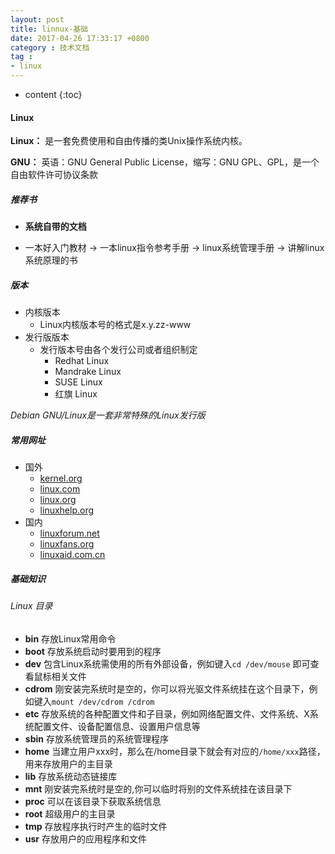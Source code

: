 ```yaml
---
layout: post
title: linnux-基础
date: 2017-04-26 17:33:17 +0800
category : 技术文档
tag :
- linux
---
```

* content
{:toc}



#### Linux

**Linux：** 是一套免费使用和自由传播的类Unix操作系统内核。

**GNU：** 英语：GNU General Public License，缩写：GNU GPL、GPL，是一个自由软件许可协议条款

##### 推荐书

- **系统自带的文档**

- 一本好入门教材 -> 一本linux指令参考手册 -> linux系统管理手册 -> 讲解linux系统原理的书

##### 版本
- 内核版本
    - Linux内核版本号的格式是x.y.zz-www
- 发行版版本
    - 发行版本号由各个发行公司或者组织制定
        - Redhat Linux
        - Mandrake Linux
        - SUSE Linux
        - 红旗 Linux

*Debian GNU/Linux是一套非常特殊的Linux发行版*

##### 常用网址

- 国外
    - [kernel.org](http://www.kernel.org)
    - [linux.com](http://linux.com)
    - [linux.org](http://www.linux.org)
    - [linuxhelp.org](http://www.linuxhelp.org)
- 国内
    - [linuxforum.net](http://www.linuxforum.net)
    - [linuxfans.org](http://www.linuxfans.org)
    - [linuxaid.com.cn](http://www.linuxaid.com.cn)

##### 基础知识

###### Linux 目录
 
- **bin** 存放Linux常用命令
- **boot** 存放系统启动时要用到的程序
- **dev** 包含Linux系统需使用的所有外部设备，例如键入`cd /dev/mouse` 即可查看鼠标相关文件
- **cdrom** 刚安装完系统时是空的，你可以将光驱文件系统挂在这个目录下，例如键入`mount /dev/cdrom /cdrom`
- **etc** 存放系统的各种配置文件和子目录，例如网络配置文件、文件系统、X系统配置文件、设备配置信息、设置用户信息等
- **sbin** 存放系统管理员的系统管理程序
- **home** 当建立用户xxx时，那么在/home目录下就会有对应的`/home/xxx`路径，用来存放用户的主目录
- **lib** 存放系统动态链接库
- **mnt** 刚安装完系统时是空的,你可以临时将别的文件系统挂在该目录下
- **proc** 可以在该目录下获取系统信息
- **root** 超级用户的主目录
- **tmp** 存放程序执行时产生的临时文件
- **usr** 存放用户的应用程序和文件



